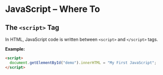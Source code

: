 # JavaScript – Where To

## The `<script>` Tag
In HTML, JavaScript code is written between `<script>` and `</script>` tags.

**Example:**
```html
<script>
  document.getElementById("demo").innerHTML = "My First JavaScript";
</script>
